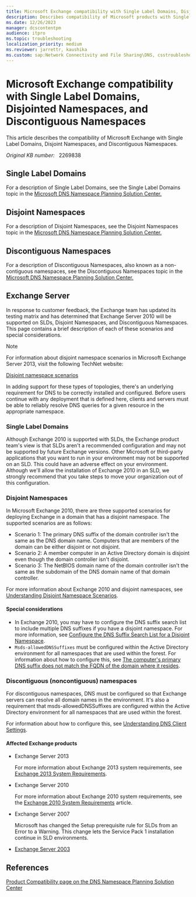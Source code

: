 ```yaml
---
title: Microsoft Exchange compatibility with Single Label Domains, Disjointed Namespaces, and Discontiguous Namespaces
description: Describes compatibility of Microsoft products with Single Label Domains, Disjoint Namespaces, and Discontiguous Namespaces.
ms.date: 12/26/2023
manager: dcscontentpm
audience: itpro
ms.topic: troubleshooting
localization_priority: medium
ms.reviewer: jarrettr, kaushika
ms.custom: sap:Network Connectivity and File Sharing\DNS, csstroubleshoot
---
```

# Microsoft Exchange compatibility with Single Label Domains, Disjointed Namespaces, and Discontiguous Namespaces

This article describes the compatibility of Microsoft Exchange with Single Label Domains, Disjoint Namespaces, and Discontiguous Namespaces.

_Original KB number:_ &nbsp; 2269838

## Single Label Domains

For a description of Single Label Domains, see the Single Label Domains topic in the [Microsoft DNS Namespace Planning Solution Center.](dns-namespace-design.md)

## Disjoint Namespaces

For a description of Disjoint Namespaces, see the Disjoint Namespaces topic in the [Microsoft DNS Namespace Planning Solution Center.](dns-namespace-design.md)

## Discontiguous Namespaces

For a description of Discontiguous Namespaces, also known as a non-contiguous namespaces, see the Discontiguous Namespaces topic in the [Microsoft DNS Namespace Planning Solution Center.](dns-namespace-design.md)

## Exchange Server

In response to customer feedback, the Exchange team has updated its testing matrix and has determined that Exchange Server 2010 will be supported on SLDs, Disjoint Namespaces, and Discontiguous Namespaces. This page contains a brief description of each of these scenarios and special considerations.

> [!NOTE]
> For information about disjoint namespace scenarios in Microsoft Exchange Server 2013, visit the following TechNet website:

[Disjoint namespace scenarios](/exchange/disjoint-namespace-scenarios-exchange-2013-help)

In adding support for these types of topologies, there's an underlying requirement for DNS to be correctly installed and configured. Before users continue with any deployment that is defined here, clients and servers must be able to reliably resolve DNS queries for a given resource in the appropriate namespace.

### Single Label Domains

Although Exchange 2010 is supported with SLDs, the Exchange product team's view is that SLDs aren't a recommended configuration and may not be supported by future Exchange versions. Other Microsoft or third-party applications that you want to run in your environment may not be supported on an SLD. This could have an adverse effect on your environment. Although we'll allow the installation of Exchange 2010 in an SLD, we strongly recommend that you take steps to move your organization out of this configuration.

### Disjoint Namespaces

In Microsoft Exchange 2010, there are three supported scenarios for deploying Exchange in a domain that has a disjoint namespace. The supported scenarios are as follows:

- Scenario 1: The primary DNS suffix of the domain controller isn't the same as the DNS domain name. Computers that are members of the domain can be either disjoint or not disjoint.
- Scenario 2: A member computer in an Active Directory domain is disjoint even though the domain controller isn't disjoint.
- Scenario 3: The NetBIOS domain name of the domain controller isn't the same as the subdomain of the DNS domain name of that domain controller.

For more information about Exchange 2010 and disjoint namespaces, see [Understanding Disjoint Namespace Scenarios](/previous-versions/exchange-server/exchange-140/bb676377(v=exchg.140)).

#### Special considerations

- In Exchange 2010, you may have to configure the DNS suffix search list to include multiple DNS suffixes if you have a disjoint namespace. For more information, see [Configure the DNS Suffix Search List for a Disjoint Namespace](/previous-versions/exchange-server/exchange-140/bb847901(v=exchg.140)).
- `Msds-allowedDNSSuffixes` must be configured within the Active Directory environment for all namespaces that are used within the forest. For information about how to configure this, see [The computer's primary DNS suffix does not match the FQDN of the domain where it resides](/previous-versions/office/exchange-server-analyzer/aa998420(v=exchg.80)).

### Discontiguous (noncontiguous) namespaces

For discontiguous namespaces, DNS must be configured so that Exchange servers can resolve all domain names in the environment. It's also a requirement that msds-allowedDNSSuffixes are configured within the Active Directory environment for all namespaces that are used within the forest.

For information about how to configure this, see [Understanding DNS Client Settings](/previous-versions/windows/it-pro/windows-server-2008-R2-and-2008/cc754152(v=ws.11)).

#### Affected Exchange products

- Exchange Server 2013

    For more information about Exchange 2013 system requirements, see [Exchange 2013 System Requirements](/exchange/exchange-2013-system-requirements-exchange-2013-help?).
- Exchange Server 2010

    For more information about Exchange 2010 system requirements, see the [Exchange 2010 System Requirements](/previous-versions/exchange-server/exchange-140/aa996719(v=exchg.140)) article.
- Exchange Server 2007

    Microsoft has changed the Setup prerequisite rule for SLDs from an Error to a Warning. This change lets the Service Pack 1 installation continue in SLD environments.

- [Exchange Server 2003](/previous-versions/tn-archive/bb123872(v=exchg.65))

## References

[Product Compatibility page on the DNS Namespace Planning Solution Center](dns-namespace-design.md)
